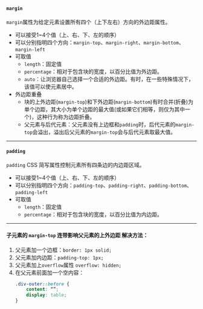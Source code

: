 #### `margin`
`margin`属性为给定元素设置所有四个（上下左右）方向的外边距属性。

- 可以接受1~4个值（上、右、下、左的顺序）
- 可以分别指明四个方向：`margin-top`、`margin-right`、`margin-bottom`、`margin-left`
- 可取值
    - `length`：固定值
    - `percentage`：相对于包含块的宽度，以百分比值为外边距。
    - `auto`：让浏览器自己选择一个合适的外边距。有时，在一些特殊情况下，该值可以使元素居中。
- 外边距重叠
    - 块的上外边距(`margin-top`)和下外边距(`margin-bottom`)有时合并(折叠)为单个边距，其大小为单个边距的最大值(或如果它们相等，则仅为其中一个)，这种行为称为边距折叠。
    - 父元素与后代元素：父元素没有上边框和`padding`时，后代元素的`margin-top`会溢出，溢出后父元素的`margin-top`会与后代元素取最大值。

---

#### `padding`
`padding` CSS 简写属性控制元素所有四条边的内边距区域。

- 可以接受1~4个值（上、右、下、左的顺序）
- 可以分别指明四个方向：`padding-top`、`padding-right`、`padding-bottom`、`padding-left`
- 可取值
    - `length`：固定值
    - `percentage`：相对于包含块的宽度，以百分比值为内边距。

---

#### 子元素的 `margin-top` 连带影响父元素的上外边距 解决方法：

1. 父元素加一个边框：`border: 1px solid;`
2. 父元素加内边距：`padding-top: 1px;`
3. 父元素加上`overflow`属性 `overflow: hidden;`
4. 在父元素前面加一个空内容：
    ```css
    .div-outer::before {
        content: “”;
        display: table;
    }
    ```
